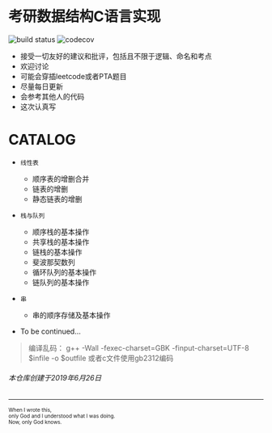 
# 考研数据结构C语言实现

![build status](https://travis-ci.org/travis-ci/travis-web.svg?branch=master)     ![codecov](https://codecov.io/gh/trekhleb/javascript-algorithms/branch/master/graph/badge.svg)


-   接受一切友好的建议和批评，包括且不限于逻辑、命名和考点
-   欢迎讨论
-   可能会穿插leetcode或者PTA题目
-   尽量每日更新
-   会参考其他人的代码
-   这次认真写

# CATALOG

<!-- - <details><summary>线性表及基本操作</summary>

  - `链表`:链表的增删合逆
  - `顺序表`:顺序表的增删合逆

</details> -->

-   `线性表`
    -   顺序表的增删合并
    -   链表的增删
    -   静态链表的增删
 
-   `栈与队列`
    -   顺序栈的基本操作
    -   共享栈的基本操作
    -   链栈的基本操作
    -   斐波那契数列
    -   循环队列的基本操作
    -   链队列的基本操作
-   `串`
    -   串的顺序存储及基本操作


-   To be continued...

> 编译乱码： g++ -Wall -fexec-charset=GBK -finput-charset=UTF-8 $infile -o $outfile 或者c文件使用gb2312编码

###### 本仓库创建于2019年6月26日

* * *

<font size=1 align="left">
When I wrote this,<br>
only God and I understood what I was doing.<br>
Now, only God knows.  

</font>
